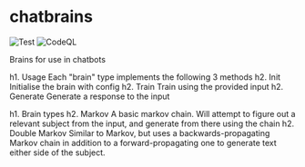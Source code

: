 # chatbrains
![Test](https://github.com/MattChubb/chatbrains/workflows/Go/badge.svg?branch=master&event=push)
![CodeQL](https://github.com/MattChubb/chatbrains/workflows/CodeQL/badge.svg?branch=master&event=push)

Brains for use in chatbots

h1. Usage
Each "brain" type implements the following 3 methods
h2. Init
Initialise the brain with config
h2. Train
Train using the provided input
h2. Generate
Generate a response to the input

h1. Brain types
h2. Markov
A basic markov chain. Will attempt to figure out a relevant subject from the input, and generate from there using the chain
h2. Double Markov
Similar to Markov, but uses a backwards-propagating Markov chain in addition to a forward-propagating one to generate text either side of the subject.
